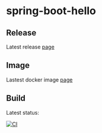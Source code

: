 # spring-boot-hello

## Release
Latest release [page](./releases/latest)

## Image
Lastest docker image [page](./packages/latest)


## Build
Latest status:

[![CI](./actions/workflows/ci.yml/badge.svg?branch=master)](./actions/workflows/ci.yml)
